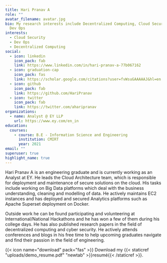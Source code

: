 ```yaml
---
title: Hari Pranav A
role: ""
avatar_filename: avatar.jpg
bio: My research interests include Decentralized Computing, Cloud Security and
  Dev Ops
interests:
  - Cloud Security
  - Dev Ops
  - Decentralized Computing
social:
  - icon: linkedin
    icon_pack: fab
    link: https://www.linkedin.com/in/hari-pranav-a-77b067162
  - icon: graduation-cap
    icon_pack: fas
    link: https://scholar.google.com/citations?user=fvWsuGAAAAAJ&hl=en
  - icon: github
    icon_pack: fab
    link: https://github.com/HariPranav
  - icon: twitter
    icon_pack: fab
    link: https://twitter.com/aharipranav
organizations:
  - name: Analyst @ EY LLP
    url: https://www.ey.com/en_in
education:
  courses:
    - course: B.E - Information Science and Engineering
      institution: CMIRT
      year: 2021
email: ""
superuser: true
highlight_name: true
---
```


Hari Pranav A is an engineering graduate and is currently working as an Analyst at EY. He leads the Cloud Architecture team, which is responsible for deployment and maintenance of secure solutions on the cloud. His tasks include working on Big Data platforms which deal with the business understanding, cleaning and modelling of data. He actively maintains EC2 instances and has deployed and secured Analytics platforms such as Apache Superset deployment on Docker.
 
Outside work he can be found participating and volunteering at International/National Hackathons and he has won a few of them during his college days. He has also published research papers in the field of decentralized computing and cyber security. He actively attends conferences and blogs in his free time to help upcoming graduates navigate and find their passion in the field of engineering. 

{{< icon name="download" pack="fas" >}} Download my {{< staticref "uploads/demo_resume.pdf" "newtab" >}}resumé{{< /staticref >}}.
